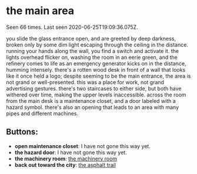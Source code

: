 # the main area

Seen 66 times. Last seen 2020-06-25T19:09:36.075Z.

you slide the glass entrance open, and are greeted by deep darkness, broken only by some dim light escaping through the ceiling in the distance. running your hands along the wall, you find a switch and activate it. the lights overhead flicker on, washing the room in an eerie green, and the refinery comes to life as an emergency generator kicks on in the distance, humming intensely. there's a rotten wood desk in front of a wall that looks like it once held a logo; despite seeming to be the main entrance, the area is not grand or well-presented. this was a place for work, not grand advertising gestures. there's two staircases to either side, but both have withered over time, making the upper levels inaccessible. across the room from the main desk is a maintenance closet, and a door labeled with a hazard symbol. there's also an opening that leads to an area with many pipes and different machines.

## Buttons:

- **open maintenance closet**: I have not gone this way yet.
- **the hazard door**: I have not gone this way yet.
- **the machinery room**: [the machinery room](the-machinery-room-kqozw3.md)
- **back out toward the city**: [the asphalt trail](the-asphalt-trail-Nq6j0lu.md)